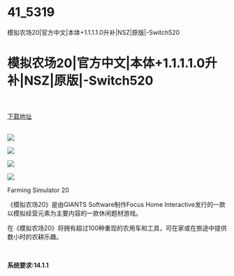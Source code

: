 # 41_5319
模拟农场20|官方中文|本体+1.1.1.1.0升补|NSZ|原版|-Switch520
# 模拟农场20|官方中文|本体+1.1.1.1.0升补|NSZ|原版|-Switch520
 <br/></br>
[下载地址](https://www.switch520.cc/article/5319 "下载地址")
<br/></br>

<p><img src="https://www.switch520.cc/muke_img/upload_art_editor_20201027-1_b4158c7ec2438c08cb60c07329ad2e86.jpg"></p>
<p><img src="https://www.switch520.cc/muke_img/upload_art_editor_20201027-1_fb4b7164f5a6937d1e01f2903a4578bf.jpg"></p>
<p><img src="https://www.switch520.cc/muke_img/upload_art_editor_20201027-1_ada318b3ca60142e688f83c7a7fcfc94.jpg"></p>
<p><img src="https://www.switch520.cc/muke_img/upload_art_editor_20201027-1_9a29bc9757a63b13895bd989d93c8887.jpg"></p>
<p>Farming Simulator 20</p>
<p>《模拟农场20》是由GIANTS Software制作Focus Home Interactive发行的一款以模拟经营元素为主要内容的一款休闲题材游戏。</p>
<p>在《模拟农场20》将拥有超过100种重现的农用车和工具，可在家或在旅途中提供数小时的农耕乐趣。</p>
<p>&nbsp;</p>
<p><strong>系统要求:14.1.1</strong></p>


